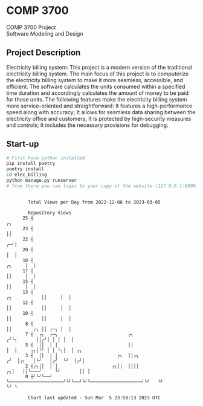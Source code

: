 # COMP 3700
COMP 3700 Project  
Software Modeling and Design
## Project Description
Electricity billing system: This project is a modern version of the traditional electricity billing system. The main focus of this project is to computerize the electricity billing system to make it more seamless, accessible, and efficient. The software calculates the units consumed within a specified time duration and accordingly calculates the amount of money to be paid for those units. The following features make the electricity billing system more service-oriented and straightforward: It features a high-performance speed along with accuracy; It allows for seamless data sharing between the electricity office and customers; It is protected by high-security measures and controls; It includes the necessary provisions for debugging.

## Start-up
```bash
# First have python installed
pip install poetry
poetry install
cd elec_billing
python manage.py runserver
# from there you can login to your copy of the website (127.0.0.1:8000), default creds are admin/admin
```

```

        Total Views per Day from 2022-12-06 to 2023-03-05

        Repository Views
      25 ┼                                                                                    ╭╮
      23 ┤                                                                                    ││
      22 ┤                                                                                  ╭─╯│
      20 ┤                                                                                  │  │
      18 ┤                                                                           ╭╮     │  │
      17 ┤                                                                           ││     │  │
      15 ┤                                                                           ││     │  │
      13 ┤                                                              ╭╮           ││     │  │
      12 ┤                                                              ││           ││     │  │
      10 ┤                                                              ││           ││     │  │
       8 ┤                                                              ││        ╭╮ ││ ╭─╮ │  │
       7 ┤  ╭╮  ╭─╮                          ╭╮                        ╭╯╰╮       ││╭╯│ │ │ │  │
       5 ┤  ││  │ │                          ││                        │  │     ╭╮│╰╯ │ │ ╰╮│  │ ╭╮
       3 ┤  ││  │ │                      ╭╮  ││╭╮                     ╭╯  │╭╮   │╰╯   │╭╯  ╰╯  │╭╯│
       2 ┤╭╮││  │ │                    ╭╮││  ││││                   ╭╮│   ││╰───╯     ╰╯       ││ │
       0 ┼╯╰╯╰──╯ ╰────────────────────╯╰╯╰──╯╰╯╰───────────────────╯╰╯   ╰╯                   ╰╯ ╰

        Chart last updated - Sun Mar  5 23:58:13 2023 UTC
        
```

